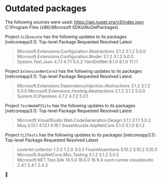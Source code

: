 # Outdated packages

The following sources were used:
   https://api.nuget.org/v3/index.json
   C:\Program Files (x86)\Microsoft SDKs\NuGetPackages\

Project `CLIExecute` has the following updates to its packages
   [netcoreapp3.1]: 
   Top-level Package                                      Requested   Resolved   Latest
   > Microsoft.Extensions.Configuration.Abstractions      3.1.2       3.1.2      5.0.0 
   > Microsoft.Extensions.Configuration.Binder            3.1.2       3.1.2      5.0.0 
   > System.Text.Json                                     4.7.1       4.7.1      5.0.2 
   > YamlDotNet                                           8.1.0       8.1.0      11.1.1

Project `ExtensionNetCore3` has the following updates to its packages
   [netcoreapp3.1]: 
   Top-level Package                                            Requested   Resolved   Latest
   > Microsoft.Extensions.DependencyInjection.Abstractions      3.1.2       3.1.2      5.0.0 
   > Microsoft.Extensions.Hosting.Abstractions                  3.1.2       3.1.2      5.0.0 
   > System.IO.Pipelines                                        4.7.2       4.7.2      5.0.1 

Project `TestWebAPISite` has the following updates to its packages
   [netcoreapp3.1]: 
   Top-level Package                                       Requested   Resolved   Latest
   > Microsoft.VisualStudio.Web.CodeGeneration.Design      3.1.1       3.1.1      5.0.2 
   > Moq                                                   4.13.1      4.13.1     4.16.1
   > Swashbuckle.AspNetCore                                5.1.0       5.1.0      6.1.2 

Project `CLITests` has the following updates to its packages
   [netcoreapp3.1]: 
   Top-level Package                       Requested   Resolved   Latest
   > coverlet.collector                    1.2.0       1.2.0      3.0.3 
   > FluentAssertions                      5.10.2      5.10.2     5.10.3
   > Microsoft.AspNetCore.Mvc.Testing      3.1.2       3.1.2      5.0.5 
   > Microsoft.NET.Test.Sdk                16.5.0      16.5.0     16.9.4
   > xunit.runner.visualstudio             2.4.1       2.4.1      2.4.3 

